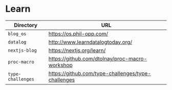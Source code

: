 # Learn

| Directory         | URL                                                  |
| ----------------- | ---------------------------------------------------- |
| `blog_os`         | <https://os.phil-opp.com/>                           |
| `datalog`         | <http://www.learndatalogtoday.org/>                  |
| `nextjs-blog`     | <https://nextjs.org/learn/>                          |
| `proc-macro`      | <https://github.com/dtolnay/proc-macro-workshop>     |
| `type-challenges` | <https://github.com/type-challenges/type-challenges> |
